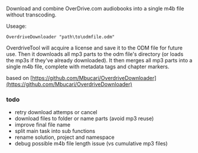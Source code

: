 Download and combine OverDrive.com audiobooks into a single m4b file without transcoding.

Useage:

```console
OverdriveDownloader "path\to\odmfile.odm"
```

OverdriveTool will acquire a license and save it to the ODM file for future use. Then it downloads all mp3 parts to the odm file's directory (or loads the mp3s if they've already downloaded). It then merges all mp3 parts into a single m4b file, complete with metadata tags and chapter markers.

based on [https://github.com/Mbucari/OverdriveDownloader](https://github.com/Mbucari/OverdriveDownloader)

### todo

- retry download attemps or cancel
- download files to folder or name parts (avoid mp3 reuse)
- improve final file name
- split main task into sub functions
- rename solution, project and namespace
- debug possible m4b file length issue (vs cumulative mp3 files)
